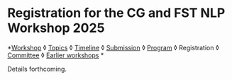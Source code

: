 # Registration for the CG and FST NLP Workshop 2025

*[Workshop](index.md) ◊ [Topics](topics.md) ◊ [Timeline](dates.md) ◊ [Submission](submission.md) ◊ [Program](program.md) ◊ Registration ◊ [Committee](programcommittee.md)  ◊ [Earlier workshops](../cgworkshoplist.md) *

Details forthcoming.

